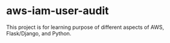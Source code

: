 # aws-iam-user-audit
This project is for learning purpose of different aspects of AWS, Flask/Django, and Python.
